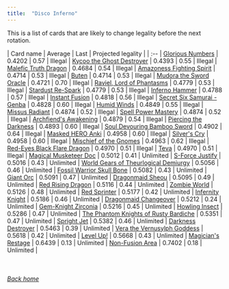 ```yaml
---
title:  "Disco Inferno"
---
```


This is a list of cards that are likely to change legality before the next rotation.

| Card name | Average | Last | Projected legality |
| :-- |
[Glorious Numbers](https://db.ygoprodeck.com/card/?search=Glorious%20Numbers) | 0.4202 | 0.57 | Illegal |
[Kycoo the Ghost Destroyer](https://db.ygoprodeck.com/card/?search=Kycoo%20the%20Ghost%20Destroyer) | 0.4393 | 0.55 | Illegal |
[Malefic Truth Dragon](https://db.ygoprodeck.com/card/?search=Malefic%20Truth%20Dragon) | 0.4684 | 0.54 | Illegal |
[Amazoness Fighting Spirit](https://db.ygoprodeck.com/card/?search=Amazoness%20Fighting%20Spirit) | 0.4714 | 0.53 | Illegal |
[Buten](https://db.ygoprodeck.com/card/?search=Buten) | 0.4714 | 0.53 | Illegal |
[Mudora the Sword Oracle](https://db.ygoprodeck.com/card/?search=Mudora%20the%20Sword%20Oracle) | 0.4721 | 0.70 | Illegal |
[Raviel, Lord of Phantasms](https://db.ygoprodeck.com/card/?search=Raviel,%20Lord%20of%20Phantasms) | 0.4779 | 0.53 | Illegal |
[Stardust Re-Spark](https://db.ygoprodeck.com/card/?search=Stardust%20Re-Spark) | 0.4779 | 0.53 | Illegal |
[Inferno Hammer](https://db.ygoprodeck.com/card/?search=Inferno%20Hammer) | 0.4788 | 0.57 | Illegal |
[Instant Fusion](https://db.ygoprodeck.com/card/?search=Instant%20Fusion) | 0.4818 | 0.56 | Illegal |
[Secret Six Samurai - Genba](https://db.ygoprodeck.com/card/?search=Secret%20Six%20Samurai%20-%20Genba) | 0.4828 | 0.60 | Illegal |
[Humid Winds](https://db.ygoprodeck.com/card/?search=Humid%20Winds) | 0.4849 | 0.55 | Illegal |
[Missus Radiant](https://db.ygoprodeck.com/card/?search=Missus%20Radiant) | 0.4874 | 0.52 | Illegal |
[Spell Power Mastery](https://db.ygoprodeck.com/card/?search=Spell%20Power%20Mastery) | 0.4874 | 0.52 | Illegal |
[Archfiend's Awakening](https://db.ygoprodeck.com/card/?search=Archfiend's%20Awakening) | 0.4879 | 0.54 | Illegal |
[Piercing the Darkness](https://db.ygoprodeck.com/card/?search=Piercing%20the%20Darkness) | 0.4893 | 0.60 | Illegal |
[Soul Devouring Bamboo Sword](https://db.ygoprodeck.com/card/?search=Soul%20Devouring%20Bamboo%20Sword) | 0.4902 | 0.64 | Illegal |
[Masked HERO Anki](https://db.ygoprodeck.com/card/?search=Masked%20HERO%20Anki) | 0.4958 | 0.60 | Illegal |
[Silver's Cry](https://db.ygoprodeck.com/card/?search=Silver's%20Cry) | 0.4958 | 0.60 | Illegal |
[Mischief of the Gnomes](https://db.ygoprodeck.com/card/?search=Mischief%20of%20the%20Gnomes) | 0.4963 | 0.62 | Illegal |
[Red-Eyes Black Flare Dragon](https://db.ygoprodeck.com/card/?search=Red-Eyes%20Black%20Flare%20Dragon) | 0.4970 | 0.51 | Illegal |
[Teva](https://db.ygoprodeck.com/card/?search=Teva) | 0.4970 | 0.51 | Illegal |
[Magical Musketeer Doc](https://db.ygoprodeck.com/card/?search=Magical%20Musketeer%20Doc) | 0.5012 | 0.41 | Unlimited |
[S-Force Justify](https://db.ygoprodeck.com/card/?search=S-Force%20Justify) | 0.5016 | 0.43 | Unlimited |
[World Gears of Theurlogical Demiurgy](https://db.ygoprodeck.com/card/?search=World%20Gears%20of%20Theurlogical%20Demiurgy) | 0.5056 | 0.46 | Unlimited |
[Fossil Warrior Skull Bone](https://db.ygoprodeck.com/card/?search=Fossil%20Warrior%20Skull%20Bone) | 0.5082 | 0.43 | Unlimited |
[Giant Orc](https://db.ygoprodeck.com/card/?search=Giant%20Orc) | 0.5091 | 0.47 | Unlimited |
[Dragonmaid Sheou](https://db.ygoprodeck.com/card/?search=Dragonmaid%20Sheou) | 0.5095 | 0.49 | Unlimited |
[Red Rising Dragon](https://db.ygoprodeck.com/card/?search=Red%20Rising%20Dragon) | 0.5116 | 0.44 | Unlimited |
[Zombie World](https://db.ygoprodeck.com/card/?search=Zombie%20World) | 0.5126 | 0.48 | Unlimited |
[Red Sprinter](https://db.ygoprodeck.com/card/?search=Red%20Sprinter) | 0.5177 | 0.42 | Unlimited |
[Infernity Knight](https://db.ygoprodeck.com/card/?search=Infernity%20Knight) | 0.5186 | 0.46 | Unlimited |
[Dragonmaid Changeover](https://db.ygoprodeck.com/card/?search=Dragonmaid%20Changeover) | 0.5212 | 0.24 | Unlimited |
[Gem-Knight Zirconia](https://db.ygoprodeck.com/card/?search=Gem-Knight%20Zirconia) | 0.5216 | 0.45 | Unlimited |
[Howling Insect](https://db.ygoprodeck.com/card/?search=Howling%20Insect) | 0.5286 | 0.47 | Unlimited |
[The Phantom Knights of Rusty Bardiche](https://db.ygoprodeck.com/card/?search=The%20Phantom%20Knights%20of%20Rusty%20Bardiche) | 0.5351 | 0.47 | Unlimited |
[Spright Jet](https://db.ygoprodeck.com/card/?search=Spright%20Jet) | 0.5382 | 0.46 | Unlimited |
[Darkness Destroyer](https://db.ygoprodeck.com/card/?search=Darkness%20Destroyer) | 0.5463 | 0.39 | Unlimited |
[Vera the Vernusylph Goddess](https://db.ygoprodeck.com/card/?search=Vera%20the%20Vernusylph%20Goddess) | 0.5618 | 0.42 | Unlimited |
[Level Up!](https://db.ygoprodeck.com/card/?search=Level%20Up!) | 0.5668 | 0.43 | Unlimited |
[Magician's Restage](https://db.ygoprodeck.com/card/?search=Magician's%20Restage) | 0.6439 | 0.13 | Unlimited |
[Non-Fusion Area](https://db.ygoprodeck.com/card/?search=Non-Fusion%20Area) | 0.7402 | 0.18 | Unlimited |

<br>

###### [Back home](index)